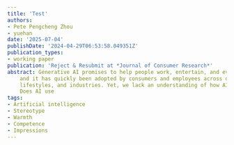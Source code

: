 ```yaml
---
title: 'Test'
authors:
- Pete Pengcheng Zhou
- yuehan
date: '2025-07-04'
publishDate: '2024-04-29T06:53:58.049351Z'
publication_types:
- working paper
publication: 'Reject & Resubmit at *Journal of Consumer Research*'
abstract: Generative AI promises to help people work, entertain, and even socialize better,
    and it has quickly been adopted by consumers and employees across demograhic categories,
    lifestyles, and industries. Yet, we lack an understanding of how AI use influences consumers’ relationships and judgments of others.
    Does AI use
tags:
- Artificial intelligence
- Stereotype
- Warmth
- Competence
- Impressions
---
```


